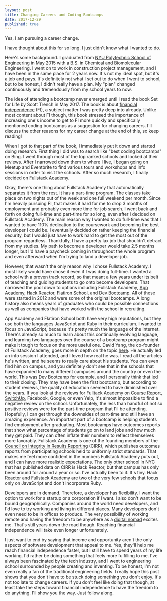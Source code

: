 ```yaml
---
layout: post
title: Changing Careers and Coding Bootcamps
date: 2017-12-29
published: true
---
```

Yes, I am pursuing a career change.

I have thought about this for so long. I just didn't know what I wanted to do.

Here's some background. I graduated from [NYU Polytechnic School of Engineering](http://engineering.nyu.edu/) in May 2015 with a B.S. in Chemical and Biomolecular Engineering. I went on to work in construction project management, and I have been in the same place for 2 years now. It's not my ideal spot, but it's a job and pays. It's definitely not what I set out to do when I went to school, but to be honest, I didn't really have a plan. My "plan" changed continuously and tremendously from my school years to now.

The idea of attending a bootcamp never emerged until I read the book Set for Life by Scott Trench in May 2017. The book is about [financial independence](https://en.wikipedia.org/wiki/Financial_independence) (FI), a subject matter I was pretty deep into already. Unlike most content about FI though, this book stressed the importance of increasing one's income to get to FI more quickly and specifically mentioned coding bootcamps as a suggestion for changing careers. I'll discuss the other reasons for my career change at the end of this, so keep reading!

When I got to that part of the book, I immediately put it down and started doing research. First thing I did was to search like "best coding bootcamps" on Bing. I went through most of the top ranked schools and looked at their reviews. After I narrowed down them to where I live, I began going on Meetup and Eventbrite to find various tours and workshops and info sessions in order to visit the schools. After so much research, I finally decided on [Fullstack Academy](https://www.fullstackacademy.com/).

Okay, there's one thing about Fullstack Academy that automatically separates it from the rest. It has a part-time program. The classes take place on two nights out of the week and one full weekend per month. Since I'm heavily pursuing FI, that makes it hard for me to drop 3 months of employment and probably even more time for job search. I went back and forth on doing full-time and part-time for so long, even after I decided on Fullstack Academy. The main reason why I wanted to do full-time was that I wanted to have 110% dedication to the coursework and becoming the best developer I could be. I eventually decided on rather keeping the financial security, but I would just have to work hard to get the most out of the program regardless. Thankfully, I have a pretty lax job that shouldn't detract from my studies. My path to become a developer would take 2.5 months longer, but I'd have a paycheck coming in throughout the whole program and even afterward when I'm trying to land a developer job.

However, that wasn't the only reason why I chose Fullstack Academy. I most likely would have chose it even if I was doing full-time. I wanted a school with a proven track record, so that meant a few years under its belt of teaching and guiding students to go onto become developers. That narrowed the pool down to options including Fullstack Academy, [App Academy](https://www.appacademy.io/), [Hack Reactor](https://www.hackreactor.com/), [Flatiron School](https://flatironschool.com/), and [Dev Bootcamp](https://devbootcamp.com/). All of these were started in 2012 and were some of the original bootcamps. A long history also means years of graduates who could be possible connections as well as companies that have worked with the school in recruiting.

App Academy and Flatiron School both have very high reputations, but they use both the languages JavaScript and Ruby in their curriculum. I wanted to focus on JavaScript, because it's pretty much the language of the Internet. There's already so much to learn about this continually evolving language, and learning two languages over the course of a bootcamp program might make it tough to focus on the more useful one. David Yang, the co-founder of Fullstack Academy, goes more in depth on the topic [here](https://www.fullstackacademy.com/blog/is-the-programming-language-taught-at-a-coding-bootcamp-important). He actually led an info session I attended, and I loved how real he was. I read all the articles he's written, and he seems to really care about his students. You can even find him on campus, and you definitely don't see that in the schools that have expanded to many different campuses around the country or even the world. This was Dev Bootcamp for example, and I personally think that led to their closing. They may have been the first bootcamp, but according to student reviews, the quality of education seemed to have diminished over the years. If you look at the reviews for Fulltack Academy on [Course Report](https://www.coursereport.com/), [SwitchUp](https://www.switchup.org/), Facebook, Google, or even Yelp, it's almost impossible to find a negative review on the school. Unfortunately, the less than handful of not so positive reviews were for the part-time program that I'll be attending. Hopefully, I can get through the downsides of part-time and still have an amazing experience. An important part of a bootcamp is helping students find employment after graduating. Most bootcamps have outcomes reports that show what percentage of students go on to land jobs and how much they get paid. They can often inflate their numbers to reflect themselves more favorably. Fullstack Academy is one of the founding members of the [Council on Integrity in Results Reporting](https://cirr.org/) (CIRR), which publishes outcomes reports from participating schools held to uniformly strict standards. That makes me feel more confident in the numbers Fullstack Academy puts out, and I can have more realistic expectations. The only other school in NYC that has published data on CIRR is Hack Reactor, but that campus has only been around for around a year or so. I've actually been to it. It's tiny. Hack Reactor and Fullstack Academy are two of the very few schools that focus only on JavaScript and don't incorporate Ruby.

Developers are in demand. Therefore, a developer has flexibility. I want the option to work for a startup or a corporation if I want. I also don't want to be bound geographically. Companies around the world need developers, and I'd love to try working and living in different places. Many developers don't even need to be in offices to produce. The very possibility of working remote and having the freedom to be anywhere as a [digital nomad](https://en.wikipedia.org/wiki/Digital_nomad) excites me. That's still years down the road though. Reaching financial independence will take even longer unfortunately.

I just want to end by saying that income and opportunity aren't the only aspects of software development that appeal to me. Yes, they'll help me reach financial independence faster, but I still have to spend years of my life working. I'd rather be doing something that feels more fulfilling to me. I've always been fascinated by the tech industry, and I went to engineering school surrounded by people creating and inventing. To be honest, I'm not even really a fan of the traditional engineering fields. I really hope this post shows that you don't have to be stuck doing something you don't enjoy. It's not too late to change careers. If you don't feel like doing that though, at least take the steps toward financial independence to have the freedom to do anything. I'll show you the way. Just follow along.
